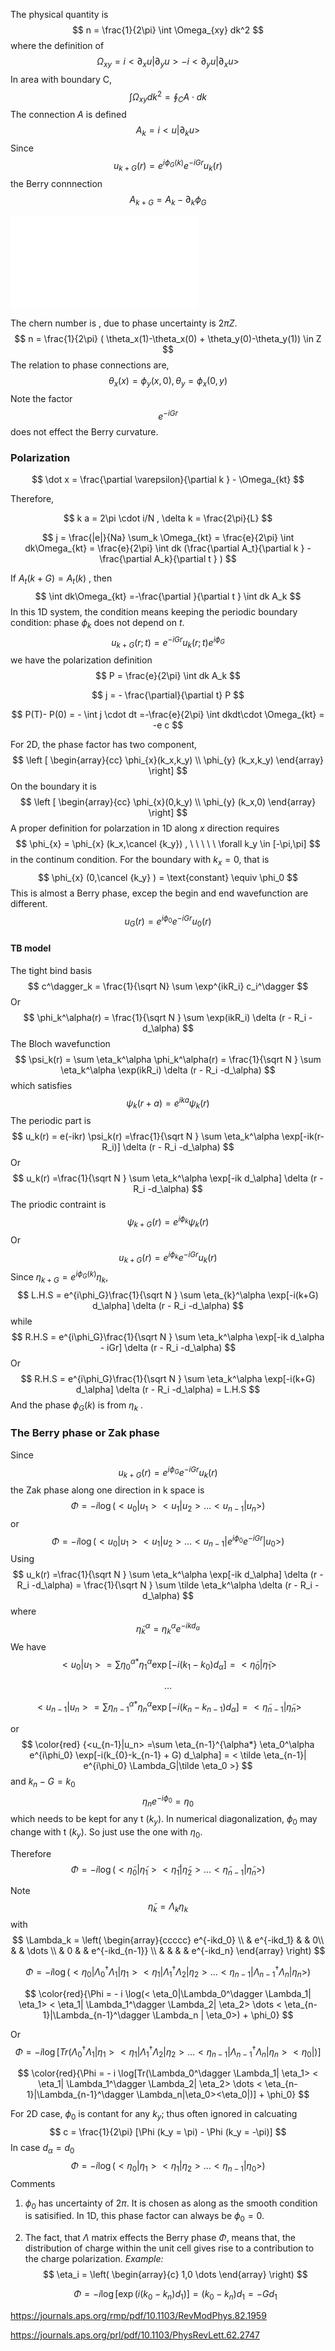 The physical quantity is 
$$
n = \frac{1}{2\pi} \int \Omega_{xy} dk^2
$$
where the definition of 
$$
\Omega_{xy} = i<\partial _x u|\partial _y u> -  i<\partial _y u|\partial _x u>
$$
In area with boundary C, 
$$
\int \Omega_{xy} dk^2 = \oint_C A  \cdot dk
$$
The connection $A$ is defined
$$
A _k= i <u | \partial_k u>
$$
Since 
$$
u_{k+G }(r) = e^{i\phi_G(k)}e^{-iGr}  u_k(r)
$$
the Berry connnection 
$$
A_{k+G} = A_k - \partial_k \phi_G
$$


![torus.pdf](../../../../Downloads/0907.2021/fig/torus.pdf)



The chern number is , due to phase uncertainty is $2\pi Z$. 
$$
n = \frac{1}{2\pi} ( \theta_x(1)-\theta_x(0)  + \theta_y(0)-\theta_y(1)) \in Z
$$
The relation to phase connections are,
$$
\theta_x (x)= \phi_y(x,0), \theta_y  = \phi_x(0,y)
$$
Note the factor 
$$
e^{-iGr}
$$
does not effect the Berry curvature. 



### Polarization

$$
\dot x = \frac{\partial \varepsilon}{\partial k } - \Omega_{kt}
$$

Therefore,


$$
k a = 2\pi \cdot i/N , \delta k  = \frac{2\pi}{L}
$$

$$
j = \frac{|e|}{Na} \sum_k \Omega_{kt} = \frac{e}{2\pi} \int dk\Omega_{kt} =  \frac{e}{2\pi} \int dk (\frac{\partial A_t}{\partial k } - \frac{\partial A_k}{\partial t } )
$$


If $A_t (k + G) = A_t (k)$ , then 
$$
\int dk\Omega_{kt}   =-\frac{\partial }{\partial t }  \int dk A_k
$$
In this 1D system, the condition means keeping the periodic boundary condition: phase $\phi_k$ does not depend on $t$. 
$$
u_{k+G }(r;t) = e^{-iGr}  u_k(r;t) e^{i\phi_G}
$$
we have the polarization definition 
$$
P = \frac{e}{2\pi} \int dk A_k
$$

$$
j = - \frac{\partial}{\partial t} P
$$

$$
P(T)- P(0) = - \int j  \cdot dt =-\frac{e}{2\pi} \int dkdt\cdot \Omega_{kt} =  -e c
$$

For 2D, the phase factor has two component, 
$$
\left [
\begin{array}{cc}
\phi_{x}(k_x,k_y) \\
\phi_{y} (k_x,k_y)
\end{array}
\right]
$$
On the boundary it is 
$$
\left [
\begin{array}{cc}
\phi_{x}(0,k_y) \\
\phi_{y} (k_x,0)
\end{array}
\right]
$$
A proper definition for polarzation in 1D along $x$ direction requires 
$$
\phi_{x} = \phi_{x} (k_x,\cancel {k_y})  , \ \ \ \ \ \forall k_y \in [-\pi,\pi]
$$
in the continum condition. For the boundary with $k_x =0$, that is 
$$
\phi_{x} (0,\cancel {k_y} ) = \text{constant} \equiv \phi_0
$$
This is almost a Berry phase, excep the begin and end wavefunction are different. 
$$
u_{G} (r)= e^{i\phi_0}e^{-iGr}u_{0}(r)
$$

### 

#### TB model

The tight bind basis
$$
c^\dagger_k = \frac{1}{\sqrt N} \sum \exp^{ikR_i} c_i^\dagger
$$
Or 
$$
\phi_k^\alpha(r) = \frac{1}{\sqrt N } \sum \exp(ikR_i) \delta (r - R_i -d_\alpha)
$$
The Bloch wavefunction
$$
\psi_k(r) = \sum \eta_k^\alpha \phi_k^\alpha(r) =   \frac{1}{\sqrt N } \sum \eta_k^\alpha \exp(ikR_i) \delta (r - R_i -d_\alpha)
$$
which satisfies
$$
\psi_k(r+a) = e^{ika} \psi_k(r)
$$
The periodic part is 
$$
u_k(r) = e(-ikr) \psi_k(r) =\frac{1}{\sqrt N } \sum \eta_k^\alpha \exp[-ik(r-R_i)] \delta (r - R_i -d_\alpha)
$$
Or 
$$
u_k(r) =\frac{1}{\sqrt N } \sum \eta_k^\alpha \exp[-ik d_\alpha] \delta (r - R_i -d_\alpha)
$$
The priodic contraint is 
$$
\psi_{k+G } (r)   = e^{i\phi_k} \psi_k(r)
$$
Or 
$$
u_{k+G }(r) = e^{i\phi_k}e^{-iGr}  u_k(r)
$$
Since $\eta_{k+G} = e^{i\phi_G(k)} \eta_k$,
$$
L.H.S = e^{i\phi_G}\frac{1}{\sqrt N } \sum \eta_{k}^\alpha \exp[-i(k+G) d_\alpha] \delta (r - R_i -d_\alpha)
$$
while
$$
R.H.S = e^{i\phi_G}\frac{1}{\sqrt N } \sum \eta_k^\alpha \exp[-ik d_\alpha - iGr]  \delta (r - R_i -d_\alpha)
$$
Or 
$$
R.H.S =  e^{i\phi_G}\frac{1}{\sqrt N } \sum \eta_k^\alpha \exp[-i(k+G) d_\alpha]  \delta (r - R_i -d_\alpha) = L.H.S
$$
And the phase $\phi_G(k)$ is from $\eta_k$ . 



### The Berry phase or Zak phase

Since
$$
u_{k+G }(r) = e^{i\phi_G}e^{-iGr}  u_k(r)
$$
the Zak phase along one direction in k space is 
$$
\Phi = - i \log(<u_0|u_1> <u_1|u_2> \dots <u_{n-1}|  u_n>)
$$
or 
$$
\Phi = - i \log(<u_0|u_1> <u_1|u_2> \dots <u_{n-1}|  e^{i\phi_0}e^{-iGr} |u_0>)
$$
Using 
$$
u_k(r) =\frac{1}{\sqrt N } \sum \eta_k^\alpha \exp[-ik d_\alpha] \delta (r - R_i -d_\alpha) = \frac{1}{\sqrt N } \sum \tilde \eta_k^\alpha \delta (r - R_i -d_\alpha)
$$
where 
$$
\tilde \eta ^\alpha_k  =  \eta^\alpha _ke^{-ikd_\alpha}
$$
We have 
$$
<u_0|u_1> = \sum \eta_0^{\alpha*} \eta_1^\alpha \exp[-i(k_1-k_0) d_\alpha] = <\tilde \eta_0 | \tilde \eta_1>
$$

$$
\dots
$$

$$
<u_{n-1}|u_n> =\sum \eta_{n-1}^{\alpha*} \eta_n^\alpha  \exp[-i(k_{n}-k_{n-1} ) d_\alpha] = < \tilde \eta_{n-1}| \tilde \eta_n >
$$

or 
$$
\color{red} {<u_{n-1}|u_n> =\sum \eta_{n-1}^{\alpha*} \eta_0^\alpha  e^{i\phi_0} \exp[-i(k_{0}-k_{n-1} + G) d_\alpha] = < \tilde \eta_{n-1}| e^{i\phi_0} \Lambda_G|\tilde \eta_0 >}
$$
and $k_n - G = k_0$
$$
\eta_n e^{-i\phi_0} = \eta_0
$$
which needs to be kept for any t ($k_y$). In numerical diagonalization, $\phi_0$ may change with t ($k_y$). So just use the one with $\eta_0$. 

Therefore 
$$
\Phi = - i \log(<\tilde \eta_0|\tilde \eta_1> <\tilde \eta_1|\tilde \eta_2> \dots <\tilde \eta_{n-1}|\tilde \eta_n>)
$$


Note 
$$
\tilde \eta _k  =   \Lambda _k\eta _k
$$
with 
$$
\Lambda_k = 
    \left(
    \begin{array}{ccccc}
   e^{-ikd_0}                                    \\
      & e^{-ikd_1}            &   & 0\\
      &               & \dots                \\
      & 0 &   & e^{-ikd_{n-1}}            \\
      &               &   &   & e^{-ikd_n}
    \end{array}
    \right)
$$

$$
\Phi = - i \log(< \eta_0|\Lambda_0^\dagger \Lambda_1| \eta_1> <  \eta_1| \Lambda_1^\dagger \Lambda_2|  \eta_2> \dots < \eta_{n-1}|\Lambda_{n-1}^\dagger \Lambda_n|  \eta_n>)
$$

$$
\color{red}{\Phi = - i \log(< \eta_0|\Lambda_0^\dagger \Lambda_1| \eta_1> <  \eta_1| \Lambda_1^\dagger \Lambda_2|  \eta_2> \dots < \eta_{n-1}|\Lambda_{n-1}^\dagger \Lambda_n |  \eta_0>) + \phi_0}
$$

Or 
$$
\Phi = - i \log[Tr(\Lambda_0^\dagger \Lambda_1| \eta_1> <  \eta_1| \Lambda_1^\dagger \Lambda_2|  \eta_2> \dots < \eta_{n-1}|\Lambda_{n-1}^\dagger \Lambda_n|  \eta_n><\eta_0|)]
$$

$$
\color{red}{\Phi = - i \log[Tr(\Lambda_0^\dagger \Lambda_1| \eta_1> <  \eta_1| \Lambda_1^\dagger \Lambda_2|  \eta_2> \dots < \eta_{n-1}|\Lambda_{n-1}^\dagger \Lambda_n|\eta_0><\eta_0|)] + \phi_0}
$$



For 2D case, $\phi_0$ is contant for any $k_y$; thus often ignored in calcuating 
$$
c = \frac{1}{2\pi} [\Phi (k_y = \pi) - \Phi (k_y = -\pi)]
$$
In case $d_\alpha = d_0$ 
$$
\Phi = - i \log(< \eta_0|  \eta_1> <  \eta_1|  \eta_2> \dots < \eta_{n-1}| \eta_0>)
$$
Comments

1. $\phi_0$ has uncertainty of $2\pi$. It is chosen as along as the smooth condition is satisified. In 1D, this phase factor can always be $\phi_0= 0$. 

2. The fact, that $\Lambda$ matrix effects the Berry phase $\Phi$, means that, the distribution of charge within the unit cell gives rise to a contribution to the charge polarization. *Example:* 
   $$
   \eta_i =
   \left(
   \begin{array}{c}
   1,0 \dots
   \end{array}
   \right)
   $$

   $$
   \Phi = -i \log[\exp(i(k_0 - k_n)d_1)] = (k_0-k_n) d_1 = -Gd_1
   $$

   



https://journals.aps.org/rmp/pdf/10.1103/RevModPhys.82.1959

https://journals.aps.org/prl/pdf/10.1103/PhysRevLett.62.2747

